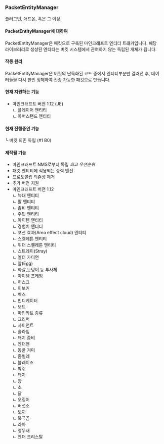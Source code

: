 ### PacketEntityManager
플러그인, 애드온, 혹은 그 이상.

#### PacketEntityManager에 대하여
PacketEntityManager은 패킷으로 구축된 마인크래프트 엔티티 트래커입니다.
해당 라이브러리로 생성된 엔티티는 버킷 시스템에서 관여하지 않는 독립된 개체가 됩니다.

#### 작동 원리
PacketEntityManager은 버킷의 난독화된 코드 중에서 엔티티부분만 걸러낸 후, 
데이터들을 다시 한번 정제하여 전송 가능한 패킷으로 만듭니다.

#### 현재 지원하는 기능
- 마인크래프트 버전 1.12 (JE)<br>
ㄴ 플레이어 엔티티<br>
ㄴ 아머스탠드 엔티티<br>

#### 현재 진행중인 기능
└ 버킷 의존 독립 (#1 B0)

#### 제작될 기능
- 마인크래프트 NMS로부터 독립 *최고 우선순위*
- 패킷 엔티티에 적용되는 중력 엔진<br>
- 프로토콜립 의존성 제거<br>
- 추가 버전 지원<br>
- 마인크래프트 버전 1.12<br>
ㄴ 늑대 엔티티<br>
ㄴ 말 엔티티<br>
ㄴ 좀비 엔티티<br>
ㄴ 주민 엔티티<br>
ㄴ 아이템 엔티티<br>
ㄴ 경험치 엔티티<br>
ㄴ 포션 효과(Area effect cloud) 엔티티<br>
ㄴ 스켈레톤 엔티티<br>
ㄴ 위더 스켈레톤 엔티티 <br>
ㄴ 스트레이(Stray)<br>
ㄴ 엘더 가디언<br>
ㄴ 알(Egg)<br>
ㄴ 화살,눈덩이 등 투사체<br>
ㄴ 아이템 프레임<br>
ㄴ 허스크<br>
ㄴ 이보커<br>
ㄴ 벡스<br>
ㄴ 빈디케이터<br>
ㄴ 보트<br>
ㄴ 마인카트 종류<br>
ㄴ 크리퍼<br>
ㄴ 자이언트<br>
ㄴ 슬라임<br>
ㄴ 돼지 좀비<br>
ㄴ 엔더맨<br>
ㄴ 동굴 거미<br>
ㄴ 좀벌레<br>
ㄴ 블레이즈 <br>
ㄴ 박쥐<br>
ㄴ 돼지<br>
ㄴ 양<br>
ㄴ 소<br>
ㄴ 닭<br>
ㄴ 오징어<br>
ㄴ 버섯소<br>
ㄴ 토끼<br>
ㄴ 북극곰<br>
ㄴ 라마<br>
ㄴ 앵무새<br>
ㄴ 엔더 크리스탈<br>